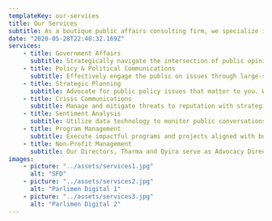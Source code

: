 ```yaml
---
templateKey: our-services
title: Our Services
subtitle: As a boutique public affairs consulting firm, we specialize in policycommunications and political consulting.
date: "2020-05-28T22:40:32.169Z"
services:
    - title: Government Affairs
      subtitle: Strategically navigate the intersection of public opinion and public policy. We schedule and attend high-level policy meetings to represent and advocate for our clients’ interests.
    - title: Policy & Political Communications
      subtitle: Effectively engage the public on issues through large-scale advocacy. In addition to direct advocacy, our services include regular communications with policy makers and their staff, grassroots advocacy activities, campaigns, and policy briefings. 
    - title: Strategic Planning
      subtitle: Advocate for public policy issues that matter to you. We work closely with our clients to effectively advance policy goals in accord with their missions. We provide legislative insights and develop strategic plans to help ensure the best possible outcomes for our clients. 
    - title: Crisis Communications
      subtitle: Manage and mitigate threats to reputation with strategic positioning and communications plan. We advise on best strategies to preserve our clients’ image by crafting media statements and spokesperson-training.
    - title: Sentiment Analysis
      subtitle: Utilize data technology to monitor public conversations and track sentiment shifts in real-time. Our services include tracking, monitoring and reporting public sentiments to predict the best approach for our clients’ interest. 
    - title: Program Management
      subtitle: Execute impactful programs and projects aligned with business objectives and advocacy goals. We plan, coordinate, and run many different types of events for our clients, including hackathons, policy briefings, forums, luncheons, round-table style discussions and more.
    - title: Non-Profit Management
      subtitle: Our Directors, Tharma and Qyira serve as Advocacy Director and Education Director respectively at Undi18, a non-profit, non-partisan organization that supports youth-centric agenda and democratic reforms. In that role, they run meetings, manage budgets and coordinate all events and activities.
images:
    - picture: "../assets/services1.jpg"
      alt: "SFD"
    - picture: "../assets/services2.jpg"
      alt: "Parlimen Digital 1"
    - picture: "../assets/services3.jpg"
      alt: "Parlimen Digital 2"
---
```

